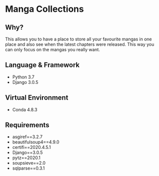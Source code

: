 # Manga Collections

## Why?
This allows you to have a place to store all your favourite mangas in one place and also see when the latest chapters were released.
This way you can only focus on the mangas you really want.

## Language & Framework 
- Python 3.7
- Django 3.0.5

## Virtual Environment 
- Conda 4.8.3

## Requirements
- asgiref==3.2.7
- beautifulsoup4==4.9.0
- certifi==2020.4.5.1
- Django==3.0.5
- pytz==2020.1
- soupsieve==2.0
- sqlparse==0.3.1
